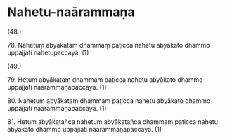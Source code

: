 # Nahetu-naārammaṇa

(48.)

78\. Nahetuṃ abyākataṃ dhammaṃ paṭicca nahetu abyākato dhammo uppajjati nahetupaccayā. (1)

(49.)

79\. Hetuṃ abyākataṃ dhammaṃ paṭicca nahetu abyākato dhammo uppajjati naārammaṇapaccayā. (1)

80\. Nahetuṃ abyākataṃ dhammaṃ paṭicca nahetu abyākato dhammo uppajjati naārammaṇapaccayā. (1)

81\. Hetuṃ abyākatañca nahetuṃ abyākatañca dhammaṃ paṭicca nahetu abyākato dhammo uppajjati naārammaṇapaccayā. (1)
